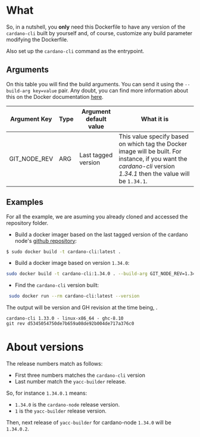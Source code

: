 # What
So, in a nutshell, you **only** need this Dockerfile to have any version of the `cardano-cli` built by yourself and, of course, customize any build parameter modifying the Dockerfile. 

Also set up the `cardano-cli` command as the entrypoint.

## Arguments
On this table you will find the build arguments. You can send it using the `--build-arg key=value` pair. Any doubt, you can find more information about this on the Docker documentation [here]().

| Argument Key| Type |Argument default value |What it is|
|---|---|---|---|
|GIT_NODE_REV| ARG| Last tagged version| This value specify based on which tag the Docker image will be built. For instance, if you want the *cardano-cli* version *1.34.1* then the value will be `1.34.1`.

## Examples
For all the example, we are asuming you already cloned and accessed the repository folder.

* Build a docker imager based on the last tagged version of the cardano node's [github repository](https://github.com/input-output-hk/cardano-node/tags):
```bash
$ sudo docker build -t cardano-cli:latest .
```
* Build a docker image based on version `1.34.0`:
```bash
sudo docker build -t cardano-cli:1.34.0 . --build-arg GIT_NODE_REV=1.34.0
```
* Find the `cardano-cli` version built:
```bash
 sudo docker run --rm cardano-cli:latest --version
```
The output will be version and GH revision at the time being, .
```
cardano-cli 1.33.0 - linux-x86_64 - ghc-8.10
git rev d5345054750de7b659a08de92b004de717a376c0
```

# About versions

The release numbers match as follows:

* First three numbers matches the `cardano-cli` version
* Last number match the `yacc-builder` release.

So, for instance `1.34.0.1` means:

* `1.34.0` is the `cardano-node` release version.
* `1` is the `yacc-builder` release version.

Then, next release of `yacc-builder` for cardano-node `1.34.0` will be `1.34.0.2`.